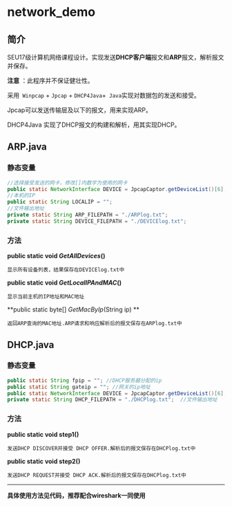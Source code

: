# network_demo



## 简介

SEU17级计算机网络课程设计。实现发送**DHCP客户端**报文和**ARP**报文，解析报文并保存。

__注意__ ：此程序并不保证健壮性。



采用` Winpcap` + `Jpcap` + `DHCP4Java`+` Java`实现对数据包的发送和接受。

Jpcap可以发送传输层及以下的报文，用来实现ARP。

DHCP4Java 实现了DHCP报文的构建和解析，用其实现DHCP。



## ARP.java

### **静态变量**

```java
//选择接受发送的网卡，修改[]内数字为使用的网卡
public static NetworkInterface DEVICE = JpcapCaptor.getDeviceList()[6];
//本机的IP
public static String LOCALIP = "";
//文件输出地址
private static String ARP_FILEPATH = "./ARPlog.txt";
private static String DEVICE_FILEPATH = "./DEVICElog.txt";
```



### **方法**

**public static void *GetAllDevices*()**

``` 
显示所有设备列表，结果保存在DEVICElog.txt中
```



**public static void *GetLocalIPAndMAC*()**

```
显示当前主机的IP地址和MAC地址
```



**public static byte[] *GetMacByIp*(String ip) **

```
返回ARP查询的MAC地址.ARP请求和响应解析后的报文保存在ARPlog.txt中
```



## DHCP.java

### **静态变量**

```java
public static String fpip = ""; //DHCP服务器分配的ip
public static String gateip = ""; //网关的ip地址
public static NetworkInterface DEVICE = JpcapCaptor.getDeviceList()[6];  //选择接受发送的网卡，修改[]内数字为使用的网卡
private static String DHCP_FILEPATH = "./DHCPlog.txt";  //文件输出地址
```



### **方法**

**public static void step1()**

```
发送DHCP DISCOVER并接受 DHCP OFFER.解析后的报文保存在DHCPlog.txt中
```



**public static void step2()**

```
发送DHCP REQUEST并接受 DHCP ACK.解析后的报文保存在DHCPlog.txt中
```

---



 __具体使用方法见代码，推荐配合wireshark一同使用__

